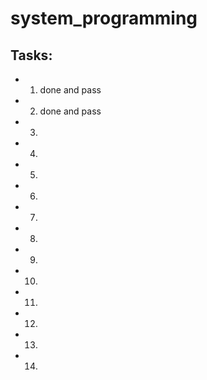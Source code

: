 # system_programming
## Tasks:
* 1) done and pass
* 2) done and pass
* 3)
* 4)
* 5)
* 6)
* 7)
* 8)
* 9)
* 10)
* 11)
* 12)
* 13)
* 14)
